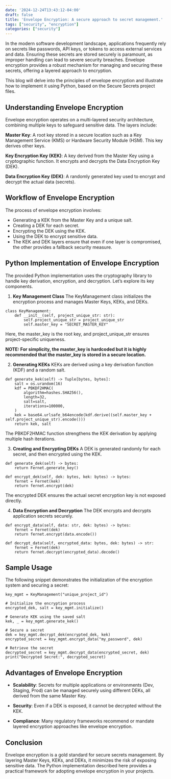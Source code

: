 ```yaml
---
date: '2024-12-24T13:43:12-04:00'
draft: false
title: 'Envelope Encryption: A secure approach to secret management.'
tags: ["security", "encryption"]
categories: ["security"]
---
```


In the modern software development landscape, applications frequently rely on secrets like passwords, API keys, or tokens to access external services and data. Ensuring these secrets are stored securely is paramount, as improper handling can lead to severe security breaches. Envelope encryption provides a robust mechanism for managing and securing these secrets, offering a layered approach to encryption.

This blog will delve into the principles of envelope encryption and illustrate how to implement it using Python, based on the Secure Secrets project files.

## Understanding Envelope Encryption
Envelope encryption operates on a multi-layered security architecture, combining multiple keys to safeguard sensitive data. The layers include:

**Master Key**: A root key stored in a secure location such as a Key Management Service (KMS) or Hardware Security Module (HSM). This key derives other keys.

**Key Encryption Key (KEK)**: A key derived from the Master Key using a cryptographic function. It encrypts and decrypts the Data Encryption Key (DEK).

**Data Encryption Key (DEK)**: A randomly generated key used to encrypt and decrypt the actual data (secrets).

## Workflow of Envelope Encryption
The process of envelope encryption involves:

* Generating a KEK from the Master Key and a unique salt.
* Creating a DEK for each secret.
* Encrypting the DEK using the KEK.
* Using the DEK to encrypt sensitive data.
* The KEK and DEK layers ensure that even if one layer is compromised, the other provides a fallback security measure.

## Python Implementation of Envelope Encryption
The provided Python implementation uses the cryptography library to handle key derivation, encryption, and decryption. Let’s explore its key components.

1. **Key Management Class**
The KeyManagement class initializes the encryption process and manages Master Keys, KEKs, and DEKs.
```
class KeyManagement:
    def __init__(self, project_unique_str: str):
        self.project_unique_str = project_unique_str
        self.master_key = "SECRET_MASTER_KEY"
```
Here, the master_key is the root key, and project_unique_str ensures project-specific uniqueness.

**NOTE: For simplicity, the master_key is hardcoded but it is highly recommended that the master_key is stored in a secure location.**

2. **Generating KEKs**
KEKs are derived using a key derivation function (KDF) and a random salt.
```
def generate_kek(self) -> Tuple[bytes, bytes]:
    salt = os.urandom(16)
    kdf = PBKDF2HMAC(
        algorithm=hashes.SHA256(),
        length=32,
        salt=salt,
        iterations=100000,
    )
    kek = base64.urlsafe_b64encode(kdf.derive((self.master_key + self.project_unique_str).encode()))
    return kek, salt
```
The PBKDF2HMAC function strengthens the KEK derivation by applying multiple hash iterations.

3. **Creating and Encrypting DEKs**
A DEK is generated randomly for each secret, and then encrypted using the KEK.
```
def generate_dek(self) -> bytes:
    return Fernet.generate_key()

def encrypt_dek(self, dek: bytes, kek: bytes) -> bytes:
    fernet = Fernet(kek)
    return fernet.encrypt(dek)
```
The encrypted DEK ensures the actual secret encryption key is not exposed directly.

4. **Data Encryption and Decryption**
The DEK encrypts and decrypts application secrets securely.
```
def encrypt_data(self, data: str, dek: bytes) -> bytes:
    fernet = Fernet(dek)
    return fernet.encrypt(data.encode())

def decrypt_data(self, encrypted_data: bytes, dek: bytes) -> str:
    fernet = Fernet(dek)
    return fernet.decrypt(encrypted_data).decode()
```

## Sample Usage
The following snippet demonstrates the initialization of the encryption system and securing a secret:
```
key_mgmt = KeyManagement("unique_project_id")

# Initialize the encryption process
encrypted_dek, salt = key_mgmt.initialize()

# Generate KEK using the saved salt
kek, _ = key_mgmt.generate_kek()

# Secure a secret
dek = key_mgmt.decrypt_dek(encrypted_dek, kek)
encrypted_secret = key_mgmt.encrypt_data("my_password", dek)

# Retrieve the secret
decrypted_secret = key_mgmt.decrypt_data(encrypted_secret, dek)
print("Decrypted Secret:", decrypted_secret)
```

## Advantages of Envelope Encryption
* **Scalability**: Secrets for multiple applications or environments (Dev, Staging, Prod) can be managed securely using different DEKs, all derived from the same Master Key.

* **Security**: Even if a DEK is exposed, it cannot be decrypted without the KEK.

* **Compliance**: Many regulatory frameworks recommend or mandate layered encryption approaches like envelope encryption.

## Conclusion
Envelope encryption is a gold standard for secure secrets management. By layering Master Keys, KEKs, and DEKs, it minimizes the risk of exposing sensitive data. The Python implementation described here provides a practical framework for adopting envelope encryption in your projects.
